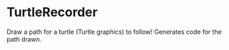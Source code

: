 TurtleRecorder
==============

Draw a path for a turtle (Turtle graphics) to follow! Generates code for the path drawn.

